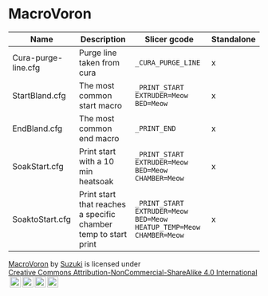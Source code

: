 # MacroVoron

| Name | Description | Slicer gcode | Standalone |
| -------- | -------- | -------- | -------- |
| Cura-purge-line.cfg | Purge line taken from cura | `_CURA_PURGE_LINE` | x |
| StartBland.cfg | The most common start macro | `_PRINT_START EXTRUDER=Meow BED=Meow` | x |
| EndBland.cfg | The most common end macro | `_PRINT_END` | x |
| SoakStart.cfg | Print start with a 10 min heatsoak | `_PRINT_START EXTRUDER=Meow BED=Meow CHAMBER=Meow` | x |
| SoaktoStart.cfg | Print start that reaches a specific chamber temp to start print | `_PRINT_START EXTRUDER=Meow BED=Meow HEATUP_TEMP=Meow CHAMBER=Meow` | x |

  <p xmlns:cc="http://creativecommons.org/ns#" xmlns:dct="http://purl.org/dc/terms/"><a property="dct:title" rel="cc:attributionURL" href="https://github.com/Suzu0071/MacroVoron">MacroVoron</a> by <a rel="cc:attributionURL dct:creator" property="cc:attributionName" href="https://github.com/Suzu0071">Suzuki</a> is licensed under <a href="https://creativecommons.org/licenses/by-nc-sa/4.0/?ref=chooser-v1" target="_blank" rel="license noopener noreferrer" style="display:inline-block;">Creative Commons Attribution-NonCommercial-ShareAlike 4.0 International<img style="height:22px!important;margin-left:3px;vertical-align:text-bottom;" src="https://mirrors.creativecommons.org/presskit/icons/cc.svg?ref=chooser-v1" alt=""><img style="height:22px!important;margin-left:3px;vertical-align:text-bottom;" src="https://mirrors.creativecommons.org/presskit/icons/by.svg?ref=chooser-v1" alt=""><img style="height:22px!important;margin-left:3px;vertical-align:text-bottom;" src="https://mirrors.creativecommons.org/presskit/icons/nc.svg?ref=chooser-v1" alt=""><img style="height:22px!important;margin-left:3px;vertical-align:text-bottom;" src="https://mirrors.creativecommons.org/presskit/icons/sa.svg?ref=chooser-v1" alt=""></a></p> 

